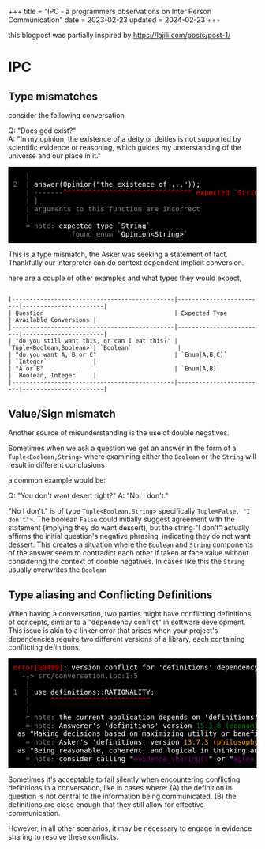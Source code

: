 +++
title = "IPC - a programmers observations on Inter Person Communication"
date = 2023-02-23
updated = 2024-02-23
+++

<style>
    .compact-pre {
    background-color: black;
    color: white;
    padding: 10px;
    line-height: 1.2;
    font-family: monospace;
    margin: 0;
    white-space: no-wrap;
    }
  .error { color: red; }
  .note { color: green; }
  .evidence { color: purple; }
  .grey { color: grey; }
  .orange { color: orange; }
</style>

this blogpost was partially inspired by <https://lajili.com/posts/post-1/>

# IPC

## Type mismatches

consider the following conversation

Q: "Does god exist?" \
A: "In my opinion, the existence of a deity or deities is not supported by scientific evidence or reasoning, which guides my understanding of the universe and our place in it."

<pre class="compact-pre">
<span class="grey">   | </span>
<span class="grey">2  | </span><!--                    -->answer(Opinion("the existence of ..."));
<span class="grey">   | -------</span><span class="error">^^^^^^^^^^^^^^^^^^^^^^^^^^^^^^^ expected `String`, found `Opinion&lt;String>`</span>
<span class="grey">   | |</span>
<span class="grey">   | arguments to this function are incorrect</span>
<span class="grey">   | </span>
<span class="grey">   = note:</span> expected type `String`
<span class="grey">              <!---->found enum </span>`Opinion&lt;String>`
</pre>

This is a type mismatch, the Asker was seeking a statement of fact.
Thankfully our interpreter can do context dependent implicit conversion.

<!-- add answering in binary/boolean to an answer that expects an enumerator, "you would think the order of the enum members is determined by the order they are said in so when binary is casted to the enum false would stand for 0 and true for 1"-->

here are a couple of other examples and what types they would expect,

<pre><code>
|----------------------------------------------|-------------------------|-----------------------|
| Question                                     | Expected Type           | Available Conversions |
|----------------------------------------------|-------------------------|-----------------------|
| "do you still want this, or can I eat this?" | `Tuple&lt;Boolean,Boolean>`| `Boolean`             |
| "do you want A, B or C"                      | `Enum(A,B,C)`           | `Integer`             |
| "A or B"                                     | `Enum(A,B)`             | `Boolean, Integer`    |
|----------------------------------------------|-------------------------|-----------------------|
</code></pre>

## Value/Sign mismatch

Another source of misunderstanding is the use of double negatives.

Sometimes when we ask a question we get an answer in the form of a `Tuple<Boolean,String>`
where examining either the `Boolean` or the `String` will result in different conclusions

a common example would be:

Q: "You don't want desert right?"
A: "No, I don't."

"No I don't." is of type `Tuple<Boolean,String>` specifically `Tuple<False, "I don't">`.
The boolean `False` could initially suggest agreement with the statement (implying they do want dessert),
but the string "I don't" actually affirms the initial question's negative phrasing,
indicating they do not want dessert. This creates a situation where the `Boolean` and `String`
components of the answer seem to contradict each other if taken at face value without considering
the context of double negatives. In cases like this the `String` usually overwrites the `Boolean`

## Type aliasing and Conflicting Definitions

When having a conversation, two parties might have conflicting definitions
of concepts, similar to a "dependency conflict" in software development. This
issue is akin to a linker error that arises when your project's dependencies
require two different versions of a library, each containing conflicting
definitions.

<pre class="compact-pre">
<span class="error">error[E0499]</span>: version conflict for 'definitions' dependency
<span class="grey">  --> src/conversation.ipc:1:5</span>
<span class="grey">   | </span>
<span class="grey">1  | </span><!--             -->use definitions::RATIONALITY;
<span class="grey">   | </span>    <span class="error">^^^^^^^^^^^^^^^^^^^^^^^^</span>
<span class="grey">   | </span>
<span class="grey">   = note:</span> the current application depends on 'definitions' version <span class="note">15.3.8 (economics)</span> and <span class="orange">13.7.3 (philosophy)</span>
<span class="grey">   = note:</span> Answerer's 'definitions' version <span class="note">15.3.8 (economics)</span> defines <code>RATIONALITY</code> as "Making decisions based on maximizing utility or benefit within constraints."
<span class="grey">   = note:</span> Asker's 'definitions' version <span class="orange">13.7.3 (philosophy)</span> defines <code>RATIONALITY</code> as "Being reasonable, coherent, and logical in thinking and decision-making, beyond just self-interest"
<span class="grey">   = note:</span> consider calling "<span class="evidence">evidence_sharing()</span>" or "<span class="evidence">agree_to_disagree()</span>" or explicitly specifying which version you are referencing to resolve the conflict
</pre>

Sometimes it's acceptable to fail silently when encountering conflicting definitions in a conversation, like in cases where:
(A) the definition in question is not central to the information being communicated.
(B) the definitions are close enough that they still allow for effective communication. <!--(C) Contextual understanding is sufficient for the purposes of the conversation. (D) The discussion is non-critical, and precise definitions are not crucial. (E) The conversation involves conceptual brainstorming, where flexibility in definitions can be beneficial. (F) Cultural or idiomatic expressions are being used, where meaning is derived from context.-->

However, in all other scenarios, it may be necessary to engage in evidence sharing to resolve these conflicts.

<!--Rational action if you're using the word correctly means the best action

### Evidence sharing-->
